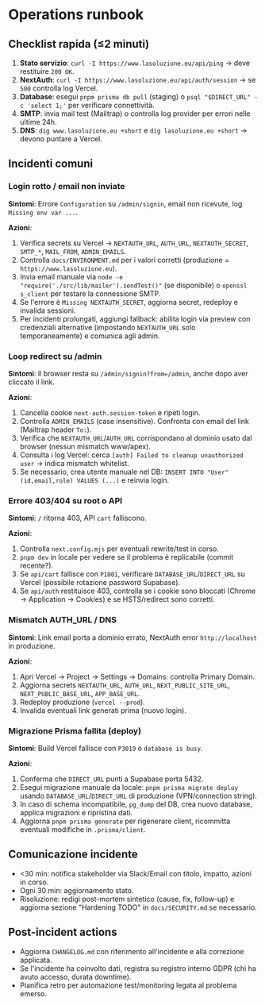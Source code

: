 # Operations runbook

## Checklist rapida (≤2 minuti)
1. **Stato servizio**: `curl -I https://www.lasoluzione.eu/api/ping` → deve restituire `200 OK`.
2. **NextAuth**: `curl -I https://www.lasoluzione.eu/api/auth/session` → se `500` controlla log Vercel.
3. **Database**: esegui `pnpm prisma db pull` (staging) o `psql "$DIRECT_URL" -c 'select 1;'` per verificare connettività.
4. **SMTP**: invia mail test (Mailtrap) o controlla log provider per errori nelle ultime 24h.
5. **DNS**: `dig www.lasoluzione.eu +short` e `dig lasoluzione.eu +short` → devono puntare a Vercel.

## Incidenti comuni
### Login rotto / email non inviate
**Sintomi**: Errore `Configuration` su `/admin/signin`, email non ricevute, log `Missing env var ...`.

**Azioni**:
1. Verifica secrets su Vercel → `NEXTAUTH_URL`, `AUTH_URL`, `NEXTAUTH_SECRET`, `SMTP_*`, `MAIL_FROM`, `ADMIN_EMAILS`.
2. Controlla `docs/ENVIRONMENT.md` per i valori corretti (produzione = `https://www.lasoluzione.eu`).
3. Invia email manuale via `node -e "require('./src/lib/mailer').sendTest()"` (se disponibile) o `openssl s_client` per testare la connessione SMTP.
4. Se l'errore è `Missing NEXTAUTH_SECRET`, aggiorna secret, redeploy e invalida sessioni.
5. Per incidenti prolungati, aggiungi fallback: abilita login via preview con credenziali alternative (impostando `NEXTAUTH_URL` solo temporaneamente) e comunica agli admin.

### Loop redirect su /admin
**Sintomi**: Il browser resta su `/admin/signin?from=/admin`, anche dopo aver cliccato il link.

**Azioni**:
1. Cancella cookie `next-auth.session-token` e ripeti login.
2. Controlla `ADMIN_EMAILS` (case insensitive). Confronta con email del link (Mailtrap header `To:`).
3. Verifica che `NEXTAUTH_URL`/`AUTH_URL` corrispondano al dominio usato dal browser (nessun mismatch www/apex).
4. Consulta i log Vercel: cerca `[auth] Failed to cleanup unauthorized user` → indica mismatch whitelist.
5. Se necessario, crea utente manuale nel DB: `INSERT INTO "User" (id,email,role) VALUES (...)` e reinvia login.

### Errore 403/404 su root o API
**Sintomi**: `/` ritorna 403, API `cart` falliscono.

**Azioni**:
1. Controlla `next.config.mjs` per eventuali rewrite/test in corso.
2. `pnpm dev` in locale per vedere se il problema è replicabile (commit recente?).
3. Se `api/cart` fallisce con `P1001`, verificare `DATABASE_URL`/`DIRECT_URL` su Vercel (possibile rotazione password Supabase).
4. Se `api/auth` restituisce 403, controlla se i cookie sono bloccati (Chrome -> Application -> Cookies) e se HSTS/redirect sono corretti.

### Mismatch AUTH_URL / DNS
**Sintomi**: Link email porta a dominio errato, NextAuth error `http://localhost` in produzione.

**Azioni**:
1. Apri Vercel → Project → Settings → Domains: controlla Primary Domain.
2. Aggiorna secrets `NEXTAUTH_URL`, `AUTH_URL`, `NEXT_PUBLIC_SITE_URL`, `NEXT_PUBLIC_BASE_URL`, `APP_BASE_URL`.
3. Redeploy produzione (`vercel --prod`).
4. Invalida eventuali link generati prima (nuovo login).

### Migrazione Prisma fallita (deploy)
**Sintomi**: Build Vercel fallisce con `P3019` o `database is busy`.

**Azioni**:
1. Conferma che `DIRECT_URL` punti a Supabase porta 5432.
2. Esegui migrazione manuale da locale: `pnpm prisma migrate deploy` usando `DATABASE_URL`/`DIRECT_URL` di produzione (VPN/connection string).
3. In caso di schema incompatibile, `pg_dump` del DB, crea nuovo database, applica migrazioni e ripristina dati.
4. Aggiorna `pnpm prisma generate` per rigenerare client, ricommitta eventuali modifiche in `.prisma/client`.

## Comunicazione incidente
- <30 min: notifica stakeholder via Slack/Email con titolo, impatto, azioni in corso.
- Ogni 30 min: aggiornamento stato.
- Risoluzione: redigi post-mortem sintetico (cause, fix, follow-up) e aggiorna sezione "Hardening TODO" in `docs/SECURITY.md` se necessario.

## Post-incident actions
- Aggiorna `CHANGELOG.md` con riferimento all'incidente e alla correzione applicata.
- Se l'incidente ha coinvolto dati, registra su registro interno GDPR (chi ha avuto accesso, durata downtime).
- Pianifica retro per automazione test/monitoring legata al problema emerso.
